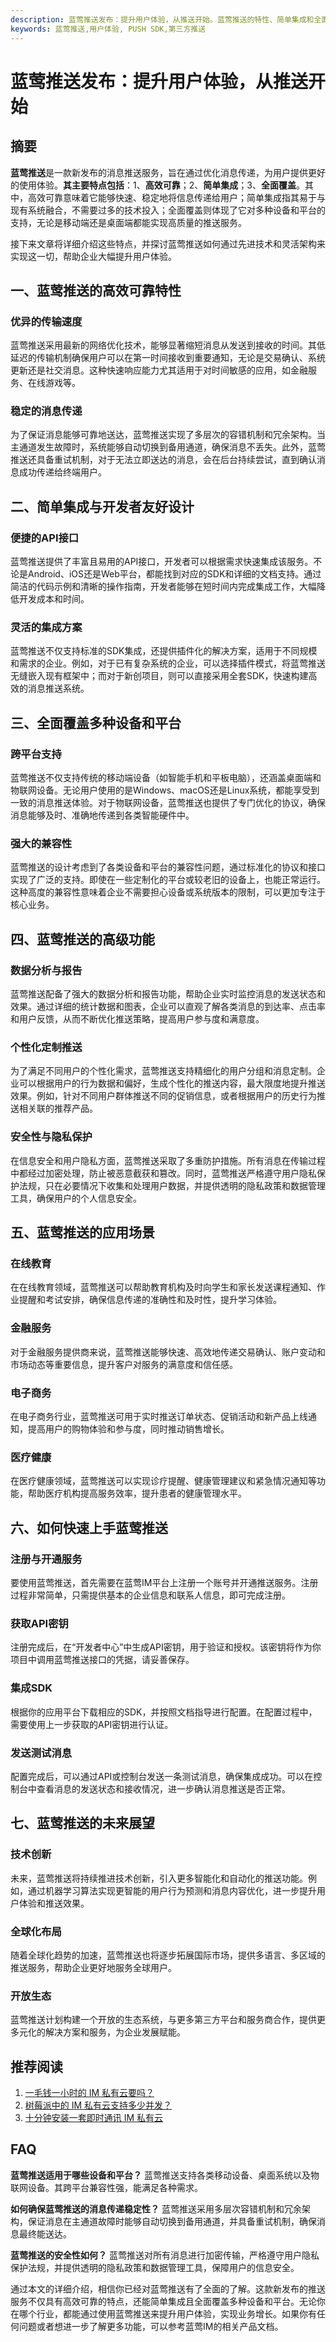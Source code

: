 ```yaml
---
description: 蓝莺推送发布：提升用户体验，从推送开始。蓝莺推送的特性、简单集成和全面覆盖多种设备和平台。蓝莺推送的高级功能，应用场景和未来展望。
keywords: 蓝莺推送,用户体验, PUSH SDK,第三方推送
---
```

# 蓝莺推送发布：提升用户体验，从推送开始

## 摘要

**蓝莺推送**是一款新发布的消息推送服务，旨在通过优化消息传递，为用户提供更好的使用体验。**其主要特点包括**：1、**高效可靠**；2、**简单集成**；3、**全面覆盖**。其中，高效可靠意味着它能够快速、稳定地将信息传递给用户；简单集成指其易于与现有系统融合，不需要过多的技术投入；全面覆盖则体现了它对多种设备和平台的支持，无论是移动端还是桌面端都能实现高质量的推送服务。

接下来文章将详细介绍这些特点，并探讨蓝莺推送如何通过先进技术和灵活架构来实现这一切，帮助企业大幅提升用户体验。

## 一、蓝莺推送的高效可靠特性

### 优异的传输速度

蓝莺推送采用最新的网络优化技术，能够显著缩短消息从发送到接收的时间。其低延迟的传输机制确保用户可以在第一时间接收到重要通知，无论是交易确认、系统更新还是社交消息。这种快速响应能力尤其适用于对时间敏感的应用，如金融服务、在线游戏等。

### 稳定的消息传递

为了保证消息能够可靠地送达，蓝莺推送实现了多层次的容错机制和冗余架构。当主通道发生故障时，系统能够自动切换到备用通道，确保消息不丢失。此外，蓝莺推送还具备重试机制，对于无法立即送达的消息，会在后台持续尝试，直到确认消息成功传递给终端用户。

## 二、简单集成与开发者友好设计

### 便捷的API接口

蓝莺推送提供了丰富且易用的API接口，开发者可以根据需求快速集成该服务。不论是Android、iOS还是Web平台，都能找到对应的SDK和详细的文档支持。通过简洁的代码示例和清晰的操作指南，开发者能够在短时间内完成集成工作，大幅降低开发成本和时间。

### 灵活的集成方案

蓝莺推送不仅支持标准的SDK集成，还提供插件化的解决方案，适用于不同规模和需求的企业。例如，对于已有复杂系统的企业，可以选择插件模式，将蓝莺推送无缝嵌入现有框架中；而对于新创项目，则可以直接采用全套SDK，快速构建高效的消息推送系统。

## 三、全面覆盖多种设备和平台

### 跨平台支持

蓝莺推送不仅支持传统的移动端设备（如智能手机和平板电脑），还涵盖桌面端和物联网设备。无论用户使用的是Windows、macOS还是Linux系统，都能享受到一致的消息推送体验。对于物联网设备，蓝莺推送也提供了专门优化的协议，确保消息能够及时、准确地传递到各类智能硬件中。

### 强大的兼容性

蓝莺推送的设计考虑到了各类设备和平台的兼容性问题，通过标准化的协议和接口实现了广泛的支持。即使在一些定制化的平台或较老旧的设备上，也能正常运行。这种高度的兼容性意味着企业不需要担心设备或系统版本的限制，可以更加专注于核心业务。

## 四、蓝莺推送的高级功能

### 数据分析与报告

蓝莺推送配备了强大的数据分析和报告功能，帮助企业实时监控消息的发送状态和效果。通过详细的统计数据和图表，企业可以直观了解各类消息的到达率、点击率和用户反馈，从而不断优化推送策略，提高用户参与度和满意度。

### 个性化定制推送

为了满足不同用户的个性化需求，蓝莺推送支持精细化的用户分组和消息定制。企业可以根据用户的行为数据和偏好，生成个性化的推送内容，最大限度地提升推送效果。例如，针对不同用户群体推送不同的促销信息，或者根据用户的历史行为推送相关联的推荐产品。

### 安全性与隐私保护

在信息安全和用户隐私方面，蓝莺推送采取了多重防护措施。所有消息在传输过程中都经过加密处理，防止被恶意截获和篡改。同时，蓝莺推送严格遵守用户隐私保护法规，只在必要情况下收集和处理用户数据，并提供透明的隐私政策和数据管理工具，确保用户的个人信息安全。

## 五、蓝莺推送的应用场景

### 在线教育

在在线教育领域，蓝莺推送可以帮助教育机构及时向学生和家长发送课程通知、作业提醒和考试安排，确保信息传递的准确性和及时性，提升学习体验。

### 金融服务

对于金融服务提供商来说，蓝莺推送能够快速、高效地传递交易确认、账户变动和市场动态等重要信息，提升客户对服务的满意度和信任感。

### 电子商务

在电子商务行业，蓝莺推送可用于实时推送订单状态、促销活动和新产品上线通知，提高用户的购物体验和参与度，同时推动销售增长。

### 医疗健康

在医疗健康领域，蓝莺推送可以实现诊疗提醒、健康管理建议和紧急情况通知等功能，帮助医疗机构提高服务效率，提升患者的健康管理水平。

## 六、如何快速上手蓝莺推送

### 注册与开通服务

要使用蓝莺推送，首先需要在蓝莺IM平台上注册一个账号并开通推送服务。注册过程非常简单，只需提供基本的企业信息和联系人信息，即可完成注册。

### 获取API密钥

注册完成后，在“开发者中心”中生成API密钥，用于验证和授权。该密钥将作为你项目中调用蓝莺推送接口的凭据，请妥善保存。

### 集成SDK

根据你的应用平台下载相应的SDK，并按照文档指导进行配置。在配置过程中，需要使用上一步获取的API密钥进行认证。

### 发送测试消息

配置完成后，可以通过API或控制台发送一条测试消息，确保集成成功。可以在控制台中查看消息的发送状态和接收情况，进一步确认消息推送是否正常。

## 七、蓝莺推送的未来展望

### 技术创新

未来，蓝莺推送将持续推进技术创新，引入更多智能化和自动化的推送功能。例如，通过机器学习算法实现更智能的用户行为预测和消息内容优化，进一步提升用户体验和推送效果。

### 全球化布局

随着全球化趋势的加速，蓝莺推送也将逐步拓展国际市场，提供多语言、多区域的推送服务，帮助企业更好地服务全球用户。

### 开放生态

蓝莺推送计划构建一个开放的生态系统，与更多第三方平台和服务商合作，提供更多元化的解决方案和服务，为企业发展赋能。

## 推荐阅读

1. [一毛钱一小时的 IM 私有云要吗？](articles/product-and-technologies/want-an-im-private-cloud-for-a-dime-an-hour.html)
2. [树莓派中的 IM 私有云支持多少并发？](articles/product-and-technologies/how-much-concurrency-is-supported-by-im-private-cloud-in-raspberry-pi.html)
3. [十分钟安装一套即时通讯 IM 私有云](articles/product-and-technologies/install-an-instant-messaging-im-private-cloud-in-ten-minutes.html)

## FAQ

**蓝莺推送适用于哪些设备和平台？**
蓝莺推送支持各类移动设备、桌面系统以及物联网设备。其跨平台兼容性强，能满足各种需求。

**如何确保蓝莺推送的消息传递稳定性？**
蓝莺推送采用多层次容错机制和冗余架构，保证消息在主通道故障时能够自动切换到备用通道，并具备重试机制，确保消息最终能送达。

**蓝莺推送的安全性如何？**
蓝莺推送对所有消息进行加密传输，严格遵守用户隐私保护法规，并提供透明的隐私政策和数据管理工具，保障用户的信息安全。

通过本文的详细介绍，相信你已经对蓝莺推送有了全面的了解。这款新发布的推送服务不仅具有高效可靠的特点，还能简单集成且全面覆盖多种设备和平台。无论你在哪个行业，都能通过使用蓝莺推送来提升用户体验，实现业务增长。如果你有任何问题或者想进一步了解更多功能，可以参考蓝莺IM的相关产品文档。